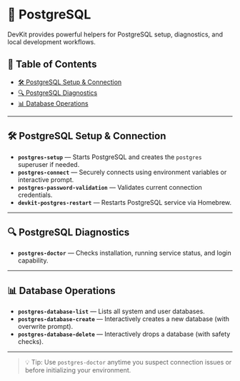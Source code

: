 # 🐘 PostgreSQL

DevKit provides powerful helpers for PostgreSQL setup, diagnostics, and local development workflows.

## 📑 Table of Contents

- [🛠 PostgreSQL Setup & Connection](#-postgresql-setup--connection)
- [🔍 PostgreSQL Diagnostics](#-postgresql-diagnostics)
- [📊 Database Operations](#-database-operations)

---

## 🛠 PostgreSQL Setup & Connection

- **`postgres-setup`** — Starts PostgreSQL and creates the `postgres` superuser if needed.
- **`postgres-connect`** — Securely connects using environment variables or interactive prompt.
- **`postgres-password-validation`** — Validates current connection credentials.
- **`devkit-postgres-restart`** — Restarts PostgreSQL service via Homebrew.

---

## 🔍 PostgreSQL Diagnostics

- **`postgres-doctor`** — Checks installation, running service status, and login capability.

---

## 📊 Database Operations

- **`postgres-database-list`** — Lists all system and user databases.
- **`postgres-database-create`** — Interactively creates a new database (with overwrite prompt).
- **`postgres-database-delete`** — Interactively drops a database (with safety checks).

---

> 💡 Tip: Use `postgres-doctor` anytime you suspect connection issues or before initializing your environment.
